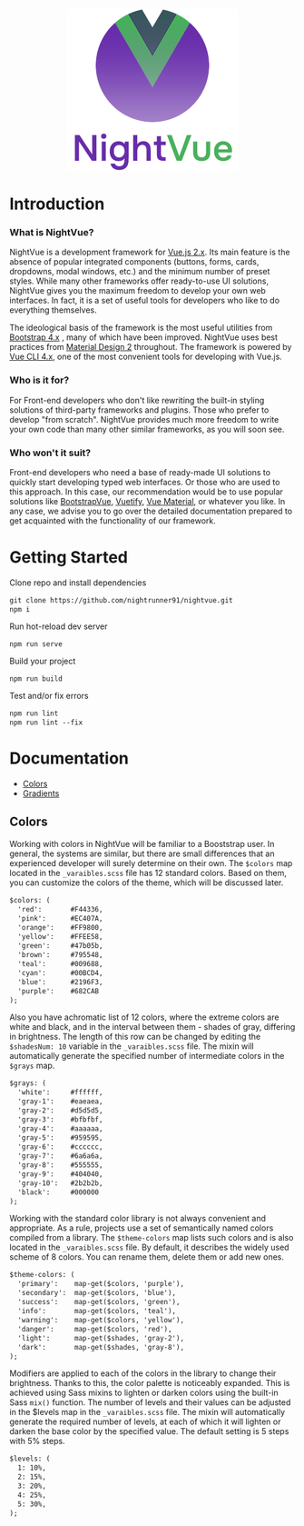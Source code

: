 <p align="center">
  <img src="src/assets/images/presentation.png" alt="Presentation" width="300" height="284">
</p>

# Introduction

### What is NightVue?

NightVue is a development framework for [Vue.js 2.x](https://ru.vuejs.org/v2/guide/). Its main feature is the absence of popular integrated components (buttons, forms, cards, dropdowns, modal windows, etc.) and the minimum number of preset styles. While many other frameworks offer ready-to-use UI solutions, NightVue gives you the maximum freedom to develop your own web interfaces. In fact, it is a set of useful tools for developers who like to do everything themselves.

The ideological basis of the framework is the most useful utilities from [Bootstrap 4.x](https://getbootstrap.com/docs/4.6/getting-started/introduction/)
, many of which have been improved. NightVue uses best practices from [Material Design 2](https://material.io/) throughout. The framework is powered by [Vue CLI 4.x](https://cli.vuejs.org/), one of the most convenient tools for developing with Vue.js.

### Who is it for?
For Front-end developers who don't like rewriting the built-in styling solutions of third-party frameworks and plugins. Those who prefer to develop "from scratch". NightVue provides much more freedom to write your own code than many other similar frameworks, as you will soon see.

### Who won't it suit?
Front-end developers who need a base of ready-made UI solutions to quickly start developing typed web interfaces. Or those who are used to this approach. In this case, our recommendation would be to use popular solutions like [BootstrapVue](https://bootstrap-vue.org/), [Vuetify](https://vuetifyjs.com/en/), [Vue Material](https://www.creative-tim.com/vuematerial/), or whatever you like. In any case, we advise you to go over the detailed documentation prepared to get acquainted with the functionality of our framework.

# Getting Started

Clone repo and install dependencies
```
git clone https://github.com/nightrunner91/nightvue.git
npm i
```
Run hot-reload dev server
```
npm run serve
```
Build your project
```
npm run build
```
Test and/or fix errors
```
npm run lint
npm run lint --fix
```

# Documentation

* [Colors](#colors)
* [Gradients](#gradients)

## Colors

Working with colors in NightVue will be familiar to a Booststrap user. In general, the systems are similar, but there are small differences that an experienced developer will surely determine on their own. The `$colors` map located in the `_varaibles.scss` file has 12 standard colors. Based on them, you can customize the colors of the theme, which will be discussed later.
```
$colors: (
  'red':       #F44336,
  'pink':      #EC407A,
  'orange':    #FF9800,
  'yellow':    #FFEE58,
  'green':     #47b05b,
  'brown':     #795548,
  'teal':      #009688,
  'cyan':      #00BCD4,
  'blue':      #2196F3,
  'purple':    #682CAB
);
```
Also you have achromatic list of 12 colors, where the extreme colors are white and black, and in the interval between them - shades of gray, differing in brightness. The length of this row can be changed by editing the `$shadesNum: 10` variable in the `_varaibles.scss` file. The mixin will automatically generate the specified number of intermediate colors in the `$grays` map.
```
$grays: (
  'white':     #ffffff,
  'gray-1':    #eaeaea,
  'gray-2':    #d5d5d5,
  'gray-3':    #bfbfbf,
  'gray-4':    #aaaaaa,
  'gray-5':    #959595,
  'gray-6':    #cccccc,
  'gray-7':    #6a6a6a,
  'gray-8':    #555555,
  'gray-9':    #404040,
  'gray-10':   #2b2b2b,
  'black':     #000000
);
```
Working with the standard color library is not always convenient and appropriate. As a rule, projects use a set of semantically named colors compiled from a library. The `$theme-colors` map lists such colors and is also located in the `_varaibles.scss` file. By default, it describes the widely used scheme of 8 colors. You can rename them, delete them or add new ones.
```
$theme-colors: (
  'primary':    map-get($colors, 'purple'),
  'secondary':  map-get($colors, 'blue'),
  'success':    map-get($colors, 'green'),
  'info':       map-get($colors, 'teal'),
  'warning':    map-get($colors, 'yellow'),
  'danger':     map-get($colors, 'red'),
  'light':      map-get($shades, 'gray-2'),
  'dark':       map-get($shades, 'gray-8'),
);
```
Modifiers are applied to each of the colors in the library to change their brightness. Thanks to this, the color palette is noticeably expanded. This is achieved using Sass mixins to lighten or darken colors using the built-in Sass `mix()` function. The number of levels and their values can be adjusted in the $levels map in the `_varaibles.scss` file. The mixin will automatically generate the required number of levels, at each of which it will lighten or darken the base color by the specified value. The default setting is 5 steps with 5% steps.
```
$levels: (
  1: 10%,
  2: 15%,
  3: 20%,
  4: 25%,
  5: 30%,
);
```